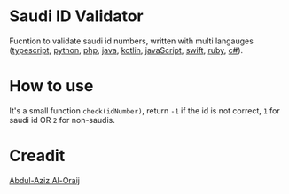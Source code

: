 # Saudi ID Validator

Fucntion to validate saudi id numbers, written with multi langauges ([typescript](https://github.com/alhazmy13/Saudi-ID-Validator), [python](https://github.com/alhazmy13/Saudi-ID-Validator), [php](https://github.com/alhazmy13/Saudi-ID-Validator), [java](https://github.com/alhazmy13/Saudi-ID-Validator), [kotlin](https://github.com/alhazmy13/Saudi-ID-Validator), [javaScript](https://github.com/alhazmy13/Saudi-ID-Validator), [swift](https://github.com/alhazmy13/Saudi-ID-Validator), [ruby](https://github.com/alhazmy13/Saudi-ID-Validator), [c#](https://github.com/alhazmy13/Saudi-ID-Validator)).

# How to use
It's a small function `check(idNumber)`, return `-1` if the id is not correct, `1` for saudi id OR `2` for non-saudis.

# Creadit

[Abdul-Aziz Al-Oraij](http://aziz.oraij.com/)
